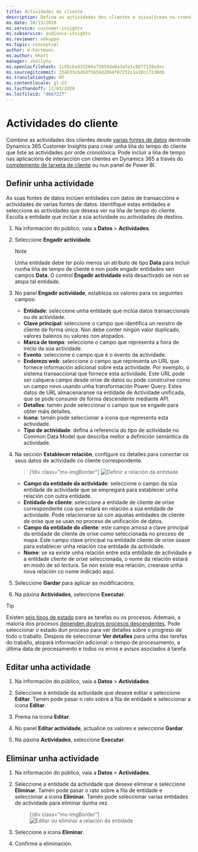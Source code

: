 ```yaml
---
title: Actividades do cliente
description: Defina as actividades dos clientes e visualíceas na cronoloxía do cliente.
ms.date: 10/13/2020
ms.service: customer-insights
ms.subservice: audience-insights
ms.reviewer: adkuppa
ms.topic: conceptual
author: m-hartmann
ms.author: mhart
manager: shellyha
ms.openlocfilehash: 1c95cba333266a73959de0a3afe1c8677130a3ec
ms.sourcegitcommit: 334633cbd58f5659d20b4f87252c1a10cc7130db
ms.translationtype: HT
ms.contentlocale: gl-ES
ms.lasthandoff: 12/03/2020
ms.locfileid: "4667227"
---
```

# <a name="customer-activities"></a>Actividades do cliente

Combine as actividades dos clientes desde [varias fontes de datos](data-sources.md) dentrode Dynamics 365 Customer Insights para crear unha liña do tempo do cliente que liste as actividades por orde cronolóxica. Pode incluír a liña de tempo nas aplicacións de interacción con clientes en Dynamics 365 a través do [complemento de tarxeta de cliente](customer-card-add-in.md) ou nun panel de Power BI.

## <a name="define-an-activity"></a>Definir unha actividade

As súas fontes de datos inclúen entidades con datos de transaccións e actividades de varias fontes de datos. Identifique estas entidades e seleccione as actividades que desexa ver na liña de tempo do cliente. Escolla a entidade que inclúe a súa actividade ou actividades de destino.

1. Na información do público, vaia a **Datos** > **Actividades**.

1. Seleccione **Engadir actividade**.

   > [!NOTE]
   > Unha entidade debe ter polo menos un atributo de tipo **Data** para incluír nunha liña de tempo de cliente e non pode engadir entidades sen campos **Data**. O control **Engadir actividade** está desactivado se non se atopa tal entidade.

1. No panel **Engadir actividade**, estableza os valores para os seguintes campos:

   - **Entidade**: seleccione unha entidade que inclúa datos transaccionais ou de actividade.
   - **Clave principal**: seleccione o campo que identifica un rexistro de cliente de forma única. Non debe conter ningún valor duplicado, valores baleiros ou valores non atopados.
   - **Marca de tempo**: seleccione o campo que representa a hora de inicio da súa actividade.
   - **Evento**: seleccione o campo que é o evento da actividade.
   - **Enderezo web**: seleccione o campo que representa un URL que fornece información adicional sobre esta actividade. Por exemplo, o sistema transaccional que fornece esta actividade. Este URL pode ser calquera campo desde orixe de datos ou pode construírse como un campo novo usando unha transformación Power Query. Estes datos de URL almacenaranse na entidade de Actividade unificada, que se pode consumir de forma descendente mediante API.
   - **Detalles**: tamén pode seleccionar o campo que se engade para obter máis detalles.
   - **Icona**: tamén pode seleccionar a icona que representa esta actividade.
   - **Tipo de actividade**: defina a referencia do tipo de actividade no Common Data Model que describa mellor a definición semántica da actividade.

1. Na sección **Establecer relación**, configure os detalles para conectar os seus datos de actividade co cliente correspondente.

   > [!div class="mx-imgBorder"]
   > ![Definir a relación da entidade](media/activities-entities-define.png "Definir a relación da entidade")

    - **Campo da entidade da actividade**: seleccione o campo da súa entidade de actividade que se empregará para establecer unha relación con outra entidade.
    - **Entidade de cliente**: seleccione a entidade de cliente de orixe correspondente coa que estará en relación a súa entidade de actividade. Pode relacionarse só con aquelas entidades de cliente de orixe que se usan no proceso de unificación de datos.
    - **Campo da entidade do cliente**: este campo amosa a clave principal da entidade de cliente de orixe como seleccionada no proceso de mapa. Este campo clave principal na entidade cliente de orixe úsase para establecer unha relación coa entidade da actividade.
    - **Nome**: se xa existe unha relación entre esta entidade de actividade e a entidade cliente de orixe seleccionada, o nome da relación estará en modo de só lectura. Se non existe esa relación, crearase unha nova relación co nome indicado aquí.

1. Seleccione **Gardar** para aplicar as modificacións.

1. Na páxina **Actividades**, seleccione **Executar**.

> [!TIP]
> Existen [seis tipos de estado](system.md#status-types) para as tarefas ou os procesos. Ademais, a maioría dos procesos [dependen doutros procesos descendentes](system.md#refresh-policies). Pode seleccionar o estado dun proceso para ver detalles sobre o progreso de todo o traballo. Despois de seleccionar **Ver detalles** para unha das tarefas do traballo, atopará información adicional: o tempo de procesamento, a última data de procesamento e todos os erros e avisos asociados á tarefa.

## <a name="edit-an-activity"></a>Editar unha actividade

1. Na información do público, vaia a **Datos** > **Actividades**.

2. Seleccione a entidade da actividade que desexe editar e seleccione **Editar**. Tamén pode pasar o rato sobre a fila de entidade e seleccionar a icona **Editar**.

3. Prema na icona **Editar**.

4. No panel **Editar actividade**, actualice os valores e seleccione **Gardar**.

5. Na páxina **Actividades**, seleccione **Executar**.

## <a name="delete-an-activity"></a>Eliminar unha actividade

1. Na información do público, vaia a **Datos** > **Actividades**.

2. Seleccione a entidade da actividade que desexe eliminar e seleccione **Eliminar**. Tamén pode pasar o rato sobre a fila de entidade e seleccionar a icona **Eliminar**. Tamén pode seleccionar varias entidades de actividade para eliminar dunha vez.
   > [!div class="mx-imgBorder"]
   > ![Editar ou eliminar a relación da entidade](media/activities-entities-edit-delete.png "Editar ou eliminar a relación da entidade")

3. Seleccione a icona **Eliminar**.

4. Confirme a eliminación.
